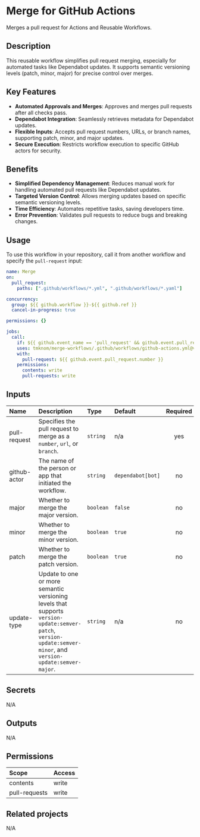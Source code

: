 # Merge for GitHub Actions

Merges a pull request for Actions and Reusable Workflows.

## Description

This reusable workflow simplifies pull request merging, especially for automated tasks like Dependabot updates.
It supports semantic versioning levels (patch, minor, major) for precise control over merges.

## Key Features

- **Automated Approvals and Merges**: Approves and merges pull requests after all checks pass.
- **Dependabot Integration**: Seamlessly retrieves metadata for Dependabot updates.
- **Flexible Inputs**: Accepts pull request numbers, URLs, or branch names, supporting patch, minor, and major updates.
- **Secure Execution**: Restricts workflow execution to specific GitHub actors for security.

## Benefits

- **Simplified Dependency Management**: Reduces manual work for handling automated pull requests like Dependabot updates.
- **Targeted Version Control**: Allows merging updates based on specific semantic versioning levels.
- **Time Efficiency**:  Automates repetitive tasks, saving developers time.
- **Error Prevention**: Validates pull requests to reduce bugs and breaking changes.

## Usage

To use this workflow in your repository, call it from another workflow and specify the `pull-request` input:

```yaml
name: Merge
on:
  pull_request:
    paths: [".github/workflows/*.yml", ".github/workflows/*.yaml"]

concurrency:
  group: ${{ github.workflow }}-${{ github.ref }}
  cancel-in-progress: true

permissions: {}

jobs:
  call:
    if: ${{ github.event_name == 'pull_request' && github.event.pull_request.user.login == 'dependabot[bot]' }}
    uses: tmknom/merge-workflows/.github/workflows/github-actions.yml@v0
    with:
      pull-request: ${{ github.event.pull_request.number }}
    permissions:
      contents: write
      pull-requests: write
```

<!-- actdocs start -->

## Inputs

| Name | Description | Type | Default | Required |
| :--- | :---------- | :--- | :------ | :------: |
| pull-request | Specifies the pull request to merge as a `number`, `url`, or `branch`. | `string` | n/a | yes |
| github-actor | The name of the person or app that initiated the workflow. | `string` | `dependabot[bot]` | no |
| major | Whether to merge the major version. | `boolean` | `false` | no |
| minor | Whether to merge the minor version. | `boolean` | `true` | no |
| patch | Whether to merge the patch version. | `boolean` | `true` | no |
| update-type | Update to one or more semantic versioning levels that supports `version-update:semver-patch`, `version-update:semver-minor`, and `version-update:semver-major`. | `string` | n/a | no |

## Secrets

N/A

## Outputs

N/A

## Permissions

| Scope         | Access |
| :------------ | :----- |
| contents      | write  |
| pull-requests | write  |

<!-- actdocs end -->

## Related projects

N/A
